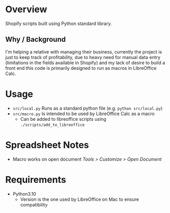 # Overview

Shopify scripts built using Python standard library.

## Why / Background

I'm helping a relative with managing their business, currently the project is just to keep track of profitability, due to heavy need for manual data entry (limitations in the fields available in Shopify) and my lack of desire to build a front end this code is primarily designed to run as macros in LibreOffice Calc.

# Usage

- `src/local.py` Runs as a standard python file (e.g. `python src/local.py`)
- `src/macro.py` Is intended to be used by LibreOffice Calc as a macro
    - Can be added to libreoffice scripts using `./scripts/add_to_libreoffice`

# Spreadsheet Notes

- Macro works on open document
    *Tools > Customize > Open Document*

# Requirements

- Python3.10
    - Version is the one used by LibreOffice on Mac to ensure compatibility
